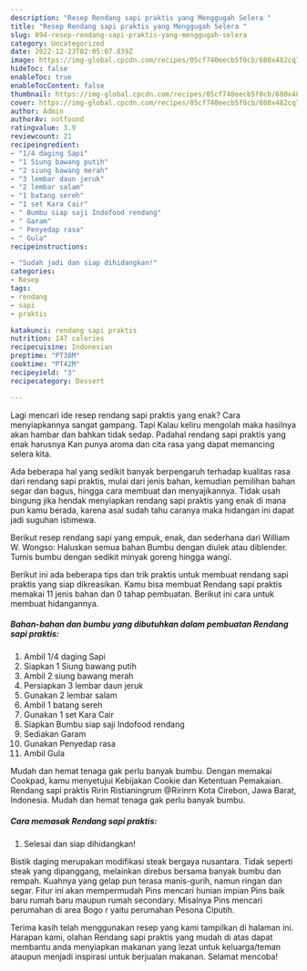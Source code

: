 ```yaml
---
description: "Resep Rendang sapi praktis yang Menggugah Selera "
title: "Resep Rendang sapi praktis yang Menggugah Selera "
slug: 894-resep-rendang-sapi-praktis-yang-menggugah-selera
category: Uncategorized
date: 2022-12-23T02:05:07.839Z
image: https://img-global.cpcdn.com/recipes/05cf740eecb5f0cb/680x482cq70/rendang-sapi-praktis-foto-resep-utama.jpg
hideToc: false
enableToc: true
enableTocContent: false
thumbnail: https://img-global.cpcdn.com/recipes/05cf740eecb5f0cb/680x482cq70/rendang-sapi-praktis-foto-resep-utama.jpg
cover: https://img-global.cpcdn.com/recipes/05cf740eecb5f0cb/680x482cq70/rendang-sapi-praktis-foto-resep-utama.jpg
author: Admin
authorAv: notfound
ratingvalue: 3.9
reviewcount: 21
recipeingredient:
- "1/4 daging Sapi"
- "1 Siung bawang putih"
- "2 siung bawang merah"
- "3 lembar daun jeruk"
- "2 lembar salam"
- "1 batang sereh"
- "1 set Kara Cair"
- " Bumbu siap saji Indofood rendang"
- " Garam"
- " Penyedap rasa"
- " Gula"
recipeinstructions:

- "Sudah jadi dan siap dihidangkan!"
categories:
- Resep
tags:
- rendang
- sapi
- praktis

katakunci: rendang sapi praktis 
nutrition: 147 calories
recipecuisine: Indonesian
preptime: "PT38M"
cooktime: "PT42M"
recipeyield: "3"
recipecategory: Dessert

---
```



Lagi mencari ide resep rendang sapi praktis yang enak? Cara menyiapkannya sangat gampang. Tapi Kalau keliru mengolah maka hasilnya akan hambar dan bahkan tidak sedap. Padahal rendang sapi praktis yang enak harusnya Kan punya aroma dan cita rasa yang dapat memancing selera kita.


Ada beberapa hal yang sedikit banyak berpengaruh terhadap kualitas rasa dari rendang sapi praktis, mulai dari jenis bahan, kemudian pemilihan bahan segar dan bagus, hingga cara membuat dan menyajikannya. Tidak usah bingung jika hendak menyiapkan rendang sapi praktis yang enak di mana pun kamu berada, karena asal sudah tahu caranya maka hidangan ini dapat jadi suguhan istimewa.

Berikut resep rendang sapi yang empuk, enak, dan sederhana dari William W. Wongso: Haluskan semua bahan Bumbu dengan diulek atau diblender. Tumis bumbu dengan sedikit minyak goreng hingga wangi.


Berikut ini ada beberapa tips dan trik praktis untuk membuat rendang sapi praktis yang siap dikreasikan. Kamu bisa membuat Rendang sapi praktis memakai 11 jenis bahan dan 0 tahap pembuatan. Berikut ini cara untuk membuat hidangannya.

<!--inarticleads1-->

##### Bahan-bahan dan bumbu yang dibutuhkan dalam pembuatan Rendang sapi praktis:

1. Ambil 1/4 daging Sapi
1. Siapkan 1 Siung bawang putih
1. Ambil 2 siung bawang merah
1. Persiapkan 3 lembar daun jeruk
1. Gunakan 2 lembar salam
1. Ambil 1 batang sereh
1. Gunakan 1 set Kara Cair
1. Siapkan  Bumbu siap saji Indofood rendang
1. Sediakan  Garam
1. Gunakan  Penyedap rasa
1. Ambil  Gula


Mudah dan hemat tenaga gak perlu banyak bumbu. Dengan memakai Cookpad, kamu menyetujui Kebijakan Cookie dan Ketentuan Pemakaian. Rendang sapi praktis Ririn Ristianingrum @Ririnrn Kota Cirebon, Jawa Barat, Indonesia. Mudah dan hemat tenaga gak perlu banyak bumbu. 

<!--inarticleads2-->

##### Cara memasak Rendang sapi praktis:


1. Selesai dan siap dihidangkan!

Bistik daging merupakan modifikasi steak bergaya nusantara. Tidak seperti steak yang dipanggang, melainkan direbus bersama banyak bumbu dan rempah. Kuahnya yang gelap pun terasa manis-gurih, namun ringan dan segar. Fitur ini akan mempermudah Pins mencari hunian impian Pins baik baru rumah baru maupun rumah secondary. Misalnya Pins mencari perumahan di area Bogo r yaitu perumahan Pesona Ciputih. 

Terima kasih telah menggunakan resep yang kami tampilkan di halaman ini. Harapan kami, olahan Rendang sapi praktis yang mudah di atas dapat membantu anda menyiapkan makanan yang lezat untuk keluarga/teman ataupun menjadi inspirasi untuk berjualan makanan. Selamat mencoba!
